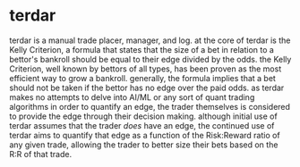 # terdar

terdar is a manual trade placer, manager, and log.  at the core of terdar is the Kelly Criterion, a formula that states that the size of a bet in relation to a bettor's bankroll should be equal to their edge divided by the odds.  the Kelly Criterion, well known by bettors of all types, has been proven as the most efficient way to grow a bankroll.  generally, the formula implies that a bet should not be taken if the bettor has no edge over the paid odds.  as terdar makes no attempts to delve into AI/ML or any sort of quant trading algorithms in order to quantify an edge, the trader themselves is considered to provide the edge through their decision making.  although initial use of terdar assumes that the trader *does* have an edge, the continued use of terdar aims to quantify that edge as a function of the Risk:Reward ratio of any given trade, allowing the trader to better size their bets based on the R:R of that trade.
